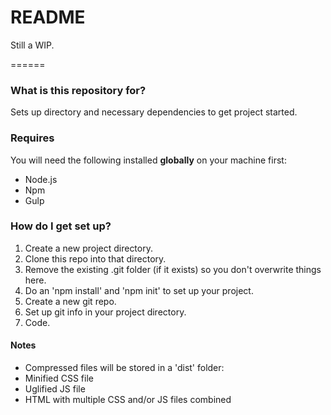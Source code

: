 # README #

Still a WIP.

======

### What is this repository for? ###

Sets up directory and necessary dependencies to get project started.

### Requires ###

You will need the following installed **globally** on your machine first:
- Node.js
- Npm
- Gulp

### How do I get set up? ###

1. Create a new project directory.
2. Clone this repo into that directory.
3. Remove the existing .git folder (if it exists) so you don't overwrite things here.
4. Do an 'npm install' and 'npm init' to set up your project.
5. Create a new git repo.
6. Set up git info in your project directory.
7. Code.

#### Notes ####

- Compressed files will be stored in a 'dist' folder:
- Minified CSS file
- Uglified JS file
- HTML with multiple CSS and/or JS files combined
